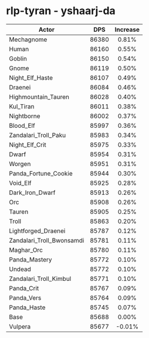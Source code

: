 # rlp-tyran - yshaarj-da
| Actor | DPS | Increase |
|---|:---:|:---:|
|Mechagnome|86380|0.81%|
|Human|86160|0.55%|
|Goblin|86150|0.54%|
|Gnome|86119|0.50%|
|Night_Elf_Haste|86107|0.49%|
|Draenei|86084|0.46%|
|Highmountain_Tauren|86028|0.40%|
|Kul_Tiran|86011|0.38%|
|Nightborne|86002|0.37%|
|Blood_Elf|85997|0.36%|
|Zandalari_Troll_Paku|85983|0.34%|
|Night_Elf_Crit|85975|0.33%|
|Dwarf|85954|0.31%|
|Worgen|85951|0.31%|
|Panda_Fortune_Cookie|85944|0.30%|
|Void_Elf|85925|0.28%|
|Dark_Iron_Dwarf|85913|0.26%|
|Orc|85908|0.26%|
|Tauren|85905|0.25%|
|Troll|85863|0.20%|
|Lightforged_Draenei|85787|0.12%|
|Zandalari_Troll_Bwonsamdi|85781|0.11%|
|Maghar_Orc|85780|0.11%|
|Panda_Mastery|85772|0.10%|
|Undead|85772|0.10%|
|Zandalari_Troll_Kimbul|85771|0.10%|
|Panda_Crit|85767|0.09%|
|Panda_Vers|85764|0.09%|
|Panda_Haste|85745|0.07%|
|Base|85688|0.00%|
|Vulpera|85677|-0.01%|
